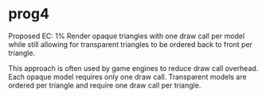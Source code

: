 # prog4

Proposed EC: 1% Render opaque triangles with one draw call per model while still allowing for transparent triangles to be ordered back to front per triangle.

This approach is often used by game engines to reduce draw call overhead. Each opaque model requires only one draw call. Transparent models are ordered per triangle and require one draw call per triangle.
